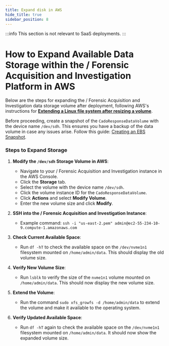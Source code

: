 ```yaml
---
title: Expand disk in AWS
hide_title: true
sidebar_position: 8
---
```


:::info
This section is not relevant to SaaS deployments.
:::

# How to Expand Available Data Storage within the / Forensic Acquisition and Investigation Platform in AWS

Below are the steps for expanding the / Forensic Acquisition and Investigation data storage volume after deployment, following AWS's instructions for **[Extending a Linux file system after resizing a volume](https://docs.aws.amazon.com/AWSEC2/latest/UserGuide/recognize-expanded-volume-linux.html)**.


Before proceeding, create a snapshot of the `CadoResponseDataVolume` with the device name `/dev/sdh`.
This ensures you have a backup of the data volume in case any issues arise. Follow this guide: [Creating an EBS Snapshot](https://docs.aws.amazon.com/AWSEC2/latest/UserGuide/ebs-creating-snapshot.html).


### Steps to Expand Storage

1. **Modify the `/dev/sdh` Storage Volume in AWS**:
   - Navigate to your / Forensic Acquisition and Investigation instance in the AWS Console.
   - Click the **Storage** tab.
   - Select the volume with the device name `/dev/sdh`.
   - Click the volume instance ID for the `CadoResponseDataVolume`.
   - Click **Actions** and select **Modify Volume**.
   - Enter the new volume size and click **Modify**.

2. **SSH into the / Forensic Acquisition and Investigation Instance**:
   - Example command: `ssh -i "us-east-2.pem" admin@ec2-55-234-10-9.compute-1.amazonaws.com`

3. **Check Current Available Space**:
   - Run `df -hT` to check the available space on the `/dev/nvme1n1` filesystem mounted on `/home/admin/data`. This should display the old volume size.

4. **Verify New Volume Size**:
   - Run `lsblk` to verify the size of the `nvme1n1` volume mounted on `/home/admin/data`. This should now display the new volume size.

5. **Extend the Volume**:
   - Run the command `sudo xfs_growfs -d /home/admin/data` to extend the volume and make it available to the operating system.

6. **Verify Updated Available Space**:
   - Run `df -hT` again to check the available space on the `/dev/nvme1n1` filesystem mounted on `/home/admin/data`. It should now show the expanded volume size.
